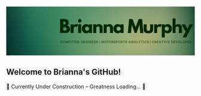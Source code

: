 ![Banner](https://github.com/brixnnnxm/brixnnnxm/blob/main/Banners/profile-banner.png)
## Welcome to Brianna's GitHub!
🚧 Currently Under Construction – Greatness Loading... 🚀
